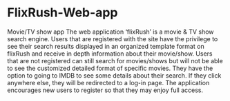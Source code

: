 # FlixRush-Web-app
Movie/TV show app
The web application ‘flixRush’ is a movie & TV show search engine.  Users that are registered with the site have the privilege to see their search results displayed in an organized template format on flixRush and receive in depth information about their movie/show.  Users that are not registered can still search for movies/shows but will not be able to see the customized detailed format of specific movies.  They have the option to going to IMDB to see some details about their search.  If they click anywhere else, they will be redirected to a log-in page.  The application encourages new users to register so that they may enjoy full access.

